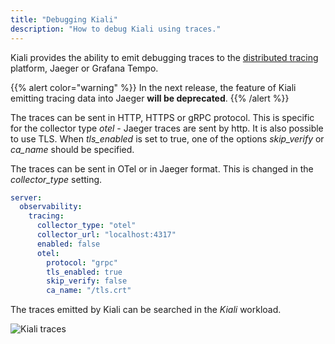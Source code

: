 ```yaml
---
title: "Debugging Kiali"
description: "How to debug Kiali using traces."
---
```


Kiali provides the ability to emit debugging traces to the [distributed tracing](/docs/configuration/p8s-jaeger-grafana/tracing) platform, Jaeger or Grafana Tempo. 

{{% alert color="warning" %}}
In the next release, the feature of Kiali emitting tracing data into Jaeger **will be deprecated**.
{{% /alert %}}

The traces can be sent in HTTP, HTTPS or gRPC protocol. This is specific for the collector type _otel_ - Jaeger traces are sent by http. It is also possible to use TLS. When _tls_enabled_ is set to true, one of the options _skip_verify_ or _ca_name_ should be specified. 

The traces can be sent in OTel or in Jaeger format. This is changed in the _collector_type_ setting. 

```yaml
server:
  observability:
    tracing:
      collector_type: "otel"
      collector_url: "localhost:4317"
      enabled: false
      otel:
        protocol: "grpc"
        tls_enabled: true
        skip_verify: false
        ca_name: "/tls.crt"
```

The traces emitted by Kiali can be searched in the _Kiali_ workload.

![Kiali traces](/images/documentation/configuration/kiali_own_traces.png)


